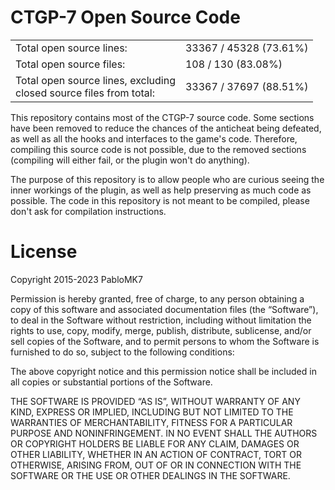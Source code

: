 # CTGP-7 Open Source Code

<table align="center">
<tr>
<td>Total open source lines:</td>
<td>33367 / 45328 (73.61%)</td>
</tr>
<tr>
<td>Total open source files:</td>
<td>108 / 130 (83.08%)</td>
</tr>
<tr>
<td>Total open source lines, excluding<br/>closed source files from total:</td>
<td>33367 / 37697 (88.51%)</td>
</tr>
</table>

This repository contains most of the CTGP-7 source code. Some sections have been removed to reduce the chances of the anticheat being defeated, as well as all the hooks and interfaces to the game's code. Therefore, compiling this source code is not possible, due to the removed sections (compiling will either fail, or the plugin won't do anything).

The purpose of this repository is to allow people who are curious seeing the inner workings of the plugin, as well as help preserving as much code as possible. The code in this repository is not meant to be compiled, please don't ask for compilation instructions.

# License

Copyright 2015-2023 PabloMK7

Permission is hereby granted, free of charge, to any person obtaining a copy of this software and associated documentation files (the “Software”), to deal in the Software without restriction, including without limitation the rights to use, copy, modify, merge, publish, distribute, sublicense, and/or sell copies of the Software, and to permit persons to whom the Software is furnished to do so, subject to the following conditions:

The above copyright notice and this permission notice shall be included in all copies or substantial portions of the Software.

THE SOFTWARE IS PROVIDED “AS IS”, WITHOUT WARRANTY OF ANY KIND, EXPRESS OR IMPLIED, INCLUDING BUT NOT LIMITED TO THE WARRANTIES OF MERCHANTABILITY, FITNESS FOR A PARTICULAR PURPOSE AND NONINFRINGEMENT. IN NO EVENT SHALL THE AUTHORS OR COPYRIGHT HOLDERS BE LIABLE FOR ANY CLAIM, DAMAGES OR OTHER LIABILITY, WHETHER IN AN ACTION OF CONTRACT, TORT OR OTHERWISE, ARISING FROM, OUT OF OR IN CONNECTION WITH THE SOFTWARE OR THE USE OR OTHER DEALINGS IN THE SOFTWARE.

